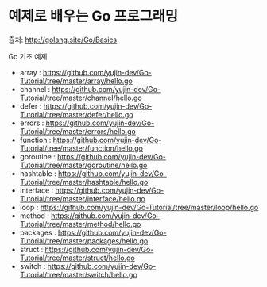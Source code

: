 # 예제로 배우는 Go 프로그래밍

출처: http://golang.site/Go/Basics

Go 기초 예제
- array : https://github.com/yujin-dev/Go-Tutorial/tree/master/array/hello.go
- channel : https://github.com/yujin-dev/Go-Tutorial/tree/master/channel/hello.go
- defer : https://github.com/yujin-dev/Go-Tutorial/tree/master/defer/hello.go
- errors : https://github.com/yujin-dev/Go-Tutorial/tree/master/errors/hello.go
- function : https://github.com/yujin-dev/Go-Tutorial/tree/master/function/hello.go
- goroutine : https://github.com/yujin-dev/Go-Tutorial/tree/master/goroutine/hello.go
- hashtable : https://github.com/yujin-dev/Go-Tutorial/tree/master/hashtable/hello.go
- interface : https://github.com/yujin-dev/Go-Tutorial/tree/master/interface/hello.go
- loop : https://github.com/yujin-dev/Go-Tutorial/tree/master/loop/hello.go
- method : https://github.com/yujin-dev/Go-Tutorial/tree/master/method/hello.go
- packages : https://github.com/yujin-dev/Go-Tutorial/tree/master/packages/hello.go
- struct : https://github.com/yujin-dev/Go-Tutorial/tree/master/struct/hello.go
- switch : https://github.com/yujin-dev/Go-Tutorial/tree/master/switch/hello.go
